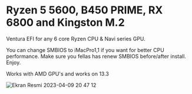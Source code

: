# Ryzen 5 5600, B450 PRIME, RX 6800 and Kingston M.2

Ventura EFI for any 6 core Ryzen CPU & Navi series GPU.

You can change SMBIOS to iMacPro1,1 if you want for better CPU performance. Make sure you fellas has renew SMBIOS before/after install. Enjoy.

Works with AMD GPU's and works on 13.3


![Ekran Resmi 2023-04-09 20 47 12](https://user-images.githubusercontent.com/66971137/231439374-b783bda6-13c5-4456-bbd6-d40802a690c5.png)
